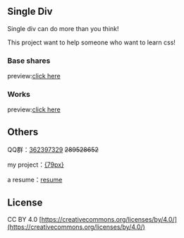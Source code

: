 ## Single Div
Single div can do more than you think!

This project want to help someone who want to learn css!

### Base shares

preview:<a href="http://docs.79px.com/single-div/" target="_blank">click here</a>

### Works

preview:<a href="http://docs.79px.com/single-div/#/create" target="_blank">click here</a>

## Others

QQ群：<a href="http://jq.qq.com/?_wv=1027&k=J6KYRU" target="_blank">362397329</a>    <del>289528652</del>

my project：<a href="http://79px.com" target="_blank">{79px}</a>

a resume：<a href="https://github.com/eternityspring/eternityspring.github.io" target="_blank">resume</a>

## License
CC BY 4.0  [https://creativecommons.org/licenses/by/4.0/](https://creativecommons.org/licenses/by/4.0/)
